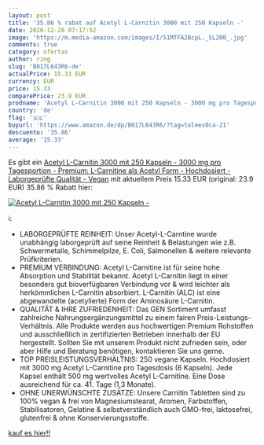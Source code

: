 ```yaml
---
layout: post
title: '35.86 % rabat auf Acetyl L-Carnitin 3000 mit 250 Kapseln -'
date: 2020-12-28 07:17:52
image: 'https://m.media-amazon.com/images/I/51MTFA2BcpL._SL200_.jpg'
comments: true
category: ofertas
author: ring
slug: 'B017L643R6-de'
actualPrice: 15.33 EUR
currency: EUR
price: 15.33
comparePrice: 23.9 EUR
prodname: 'Acetyl L-Carnitin 3000 mit 250 Kapseln - 3000 mg pro Tagesportion - Premium: L-Carnitine als Acetyl Form - Hochdosiert - Laborgeprüfte Qualität - Vegan'
country: 'de'
flag: '🇩🇪'
buyurl: 'https://www.amazon.de/dp/B017L643R6/?tag=tolees0ca-21'
descuento: '35.86'
average: '15.33'
---
```


Es gibt ein [Acetyl L-Carnitin 3000 mit 250 Kapseln - 3000 mg pro Tagesportion - Premium: L-Carnitine als Acetyl Form - Hochdosiert - Laborgeprüfte Qualität - Vegan](https://www.amazon.de/dp/B017L643R6/?tag=tolees0ca-21) mit aktuellem Preis 15.33 EUR (original: 23.9 EUR) 35.86 % Rabatt hier:

[![Acetyl L-Carnitin 3000 mit 250 Kapseln -](https://m.media-amazon.com/images/I/51MTFA2BcpL._SL200_.jpg)](https://www.amazon.de/dp/B017L643R6/?tag=tolees0ca-21)

ℹ️:

- LABORGEPRÜFTE REINHEIT: Unser Acetyl-L-Carntine wurde unabhängig laborgeprüft auf seine Reinheit & Belastungen wie z.B. Schwermetalle, Schimmelpilze, E. Coli, Salmonellen & weitere relevante Prüfkriterien.
- PREMIUM VERBINDUNG: Acetyl L-Carnitine ist für seine hohe Absorption und Stabilität bekannt. Acetyl L-Carnitin liegt in einer besonders gut bioverfügbaren Verbindung vor & wird leichter als herkömmlichen L-Carnitin absorbiert. L-Carnitin (ALC) ist eine abgewandelte (acetylierte) Form der Aminosäure L-Carnitin.
- QUALITÄT & IHRE ZUFRIEDENHEIT: Das GEN Sortiment umfasst zahlreiche Nahrungsergänzungsmittel zu einem fairen Preis-Leistungs-Verhältnis. Alle Produkte werden aus hochwertigen Premium Rohstoffen und ausschließlich in zertifizierten Betrieben innerhalb der EU hergestellt. Sollten Sie mit unserem Produkt nicht zufrieden sein, oder aber Hilfe und Beratung benötigen, kontaktieren Sie uns gerne.
- TOP PREISLEISTUNGSVERHÄLTNIS: 250 vegane Kapseln. Hochdosiert mit 3000 mg Acetyl L-Carnitine pro Tagesdosis (6 Kapseln). Jede Kapsel enthält 500 mg wertvolles Acetyl L-Carnitine. Eine Dose ausreichend für ca. 41. Tage (1,3 Monate).
- OHNE UNERWÜNSCHTE ZUSÄTZE: Unsere Carnitin Tabletten sind zu 100% vegan & frei von Magnesiumstearat, Aromen, Farbstoffen, Stabilisatoren, Gelatine & selbstverständlich auch GMO-frei, laktosefrei, glutenfrei & ohne Konservierungsstoffe.

[kauf es hier!!](https://www.amazon.de/dp/B017L643R6/?tag=tolees0ca-21)
